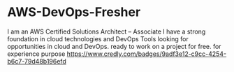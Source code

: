 # AWS-DevOps-Fresher
I am an AWS Certified Solutions Architect – Associate
I have a strong foundation in cloud technologies and DevOps Tools
looking for opportunities in cloud and DevOps.
ready to work on a project for free. for experience purpose 
https://www.credly.com/badges/9adf3e12-c9cc-4254-b6c7-79d48b196efd 
